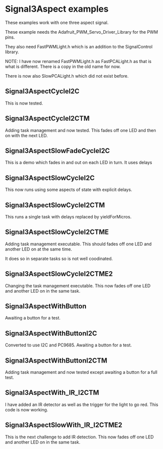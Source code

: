 # Signal3Aspect examples

These examples work with one three aspect signal.

These example needs the Adafruit_PWM_Servo_Driver_Library for the PWM pins.

They also need FastPWMLight.h which is an addition to the SignalControl library.

NOTE: I have now renamed FastPWMLight.h as FastPCALight.h as that is what is different. There is a copy in the old name for now.

There is now also SlowPCALight.h which did not exist before.

## Signal3AspectCycleI2C

This is now tested.

## Signal3AspectCycleI2CTM

Adding task management and now tested. This fades off one LED and then on with the next LED.

## Signal3AspectSlowFadeCycleI2C

This is a demo which fades in and out on each LED in turn. It uses delays

## Signal3AspectSlowCycleI2C

This now runs using some aspects of state with explicit delays.

## Signal3AspectSlowCycleI2CTM

This runs a single task with delays replaced by yieldForMicros.

## Signal3AspectSlowCycleI2CTME

Adding task management executable. This should fades off one LED and another LED on at the same time.

It does so in separate tasks so is not well coodinated.

## Signal3AspectSlowCycleI2CTME2

Changing the task management executable. This now fades off one LED and another LED on in the same task.

## Signal3AspectWithButton

Awaiting a button for a test.

## Signal3AspectWithButtonI2C

Converted to use I2C and PC9685. Awaiting a button for a test.

## Signal3AspectWithButtonI2CTM

Adding task management and now tested except awaiting a button for a full test.

## Signal3AspectWith_IR_I2CTM

I have added an IR detector as well as the trigger for the light to go red. This code is now working.

## Signal3AspectSlowWith_IR_I2CTME2

This is the next challenge to add IR detection. This now fades off one LED and another LED on in the same task.
